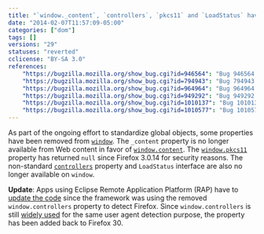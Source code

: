 ```yaml
---
title: "`window._content`, `controllers`, `pkcs11` and `LoadStatus` have been removed"
date: "2014-02-07T11:57:09-05:00"
categories: ["dom"]
tags: []
versions: "29"
statuses: "reverted"
cclicense: "BY-SA 3.0"
references:
    "https://bugzilla.mozilla.org/show_bug.cgi?id=946564": "Bug 946564 – Make window._content chromeonly"
    "https://bugzilla.mozilla.org/show_bug.cgi?id=794943": "Bug 794943 – Remove nsISecurityCheckedComponent"
    "https://bugzilla.mozilla.org/show_bug.cgi?id=964964": "Bug 964964 – Try to remove window.pkcs11"
    "https://bugzilla.mozilla.org/show_bug.cgi?id=949292": "Bug 949292 – Stop exposing LoadStatus on the global object"
    "https://bugzilla.mozilla.org/show_bug.cgi?id=1010137": "Bug 1010137 – RAP application does not start in Firefox 29"
    "https://bugzilla.mozilla.org/show_bug.cgi?id=1010577": "Bug 1010577 – Add back window.controllers for site compatibility"
---
```

As part of the ongoing effort to standardize global objects, some properties have been removed from [`window`](https://developer.mozilla.org/en-US/docs/Web/API/window). The `_content` property is no longer available from Web content in favor of [`window.content`](https://developer.mozilla.org/en-US/docs/Web/API/window.content). The [`window.pkcs11`](https://developer.mozilla.org/en-US/docs/Web/API/window.pkcs11) property has returned `null` since Firefox 3.0.14 for security reasons. The non-standard [`controllers`](https://developer.mozilla.org/en-US/docs/Web/API/window.controllers) property and `LoadStatus` interface are also no longer available on `window`.

**Update**: Apps using Eclipse Remote Application Platform (RAP) have to [update the code](https://wiki.eclipse.org/RAP/FAQ#Blank_page_or_client_crash_in_Firefox_29.2B) since the framework was using the removed `window.controllers` property to detect Firefox. Since `window.controllers` is still [widely used](https://github.com/search?q=%22window.controllers%22+Gecko&type=Code) for the same user agent detection purpose, the property has been added back to Firefox 30.
